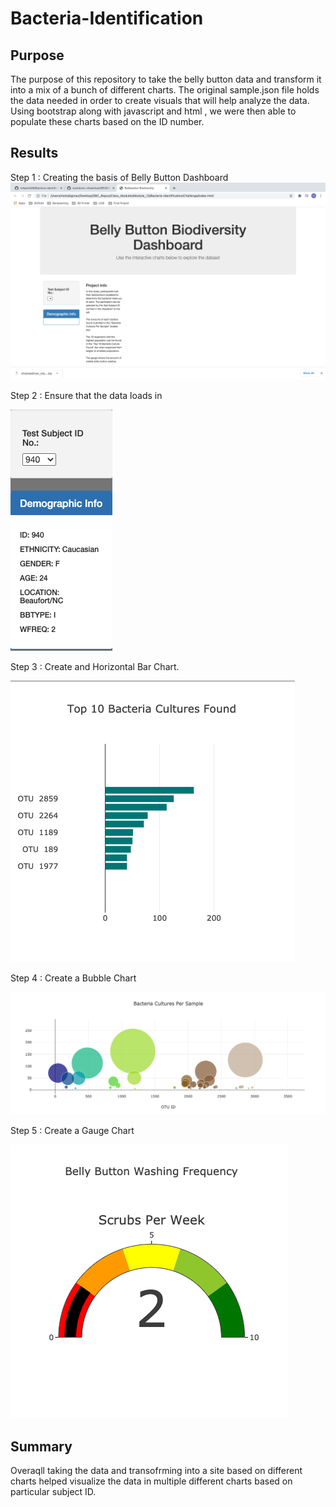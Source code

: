 # Bacteria-Identification

## Purpose
The purpose of this repository to take the belly button data and transform it into a mix of a bunch of different charts. The original sample.json file holds the data needed in order to create visuals that will help analyze the data. Using bootstrap along with javascript and html , we were then able to populate these charts based on the ID number.

## Results

Step 1 : Creating the basis of Belly Button Dashboard
![](Results/Fig1.png)

Step 2 : Ensure that the data loads in

![](Challenge/Results/Fig2.png)

Step 3 : Create and Horizontal Bar Chart.

![](Challenge/Results/Fig4.png)


Step 4 : Create a Bubble Chart

![](Challenge/Results/Fig3.png)

Step 5 : Create a Gauge Chart

![](Challenge/Results/fig5.png)

## Summary 

Overaqll taking the data and transofrming into a site based on different charts helped visualize the data in multiple different charts based on particular subject ID.

